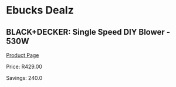 
# Ebucks Dealz
## BLACK+DECKER: Single Speed DIY Blower - 530W
[Product Page](https://www.ebucks.com/web/shop/productSelected.do?prodId=335406512&catId=363410833)

Price: R429.00

Savings: 240.0


	